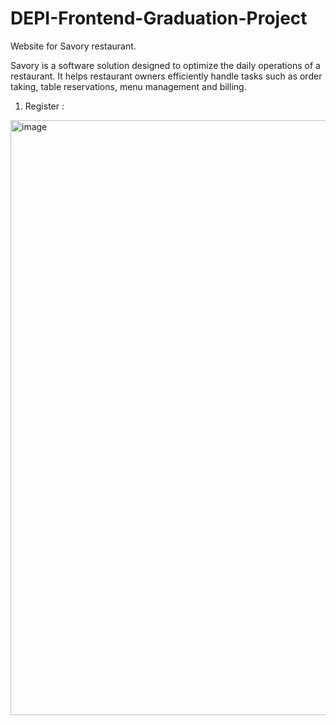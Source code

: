 # DEPI-Frontend-Graduation-Project
Website for Savory restaurant.

Savory is a software solution designed to optimize the daily operations of a restaurant. It helps restaurant owners efficiently handle tasks such as order taking, table reservations, menu management and billing.

1. Register :
<img width="952" alt="image" src="https://github.com/user-attachments/assets/3563c6af-a574-4e2a-8617-47b561c8bc47">
